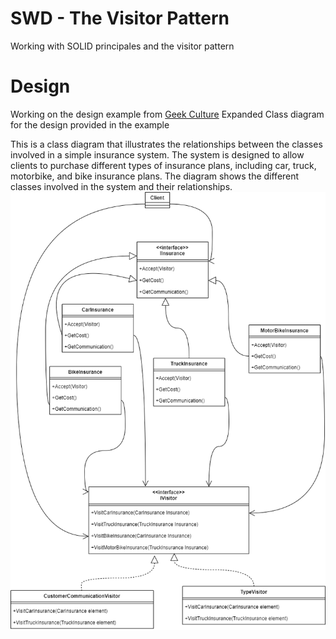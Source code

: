 # SWD - The Visitor Pattern 
Working with SOLID principales and the visitor pattern 

# Design 
Working on the design example from [Geek Culture](https://medium.com/geekculture/design-pattern-visitor-pattern-the-most-complicated-design-pattern-with-c-code-sample-f88b608ffb4a)
Expanded Class diagram for the design provided in the example

This is a class diagram that illustrates the relationships between the classes involved in a simple insurance system. The system is designed to allow clients to purchase different types of insurance plans, including car, truck, motorbike, and bike insurance plans. The diagram shows the different classes involved in the system and their relationships.
![Alt text](/Diagrams/CD_1.png)
